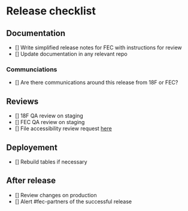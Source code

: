 # Release checklist

## Documentation
- [] Write simplified release notes for FEC with instructions for review
- [] Update documentation in any relevant repo

### Communciations
- [] Are there communications around this release from 18F or FEC?

## Reviews
- [] 18F QA review on staging
- [] FEC QA review on staging
- [] File accessibility review request [here](https://github.com/18F/Accessibility_Reviews/issues/new)

## Deployement
- [] Rebuild tables if necessary

## After release
- [] Review changes on production
- [] Alert #fec-partners of the successful release
